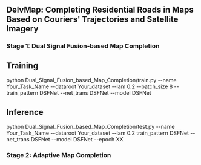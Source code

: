 ## DelvMap: Completing Residential Roads in Maps Based on Couriers' Trajectories and Satellite Imagery

### Stage 1: Dual Signal Fusion-based Map Completion

Training
--------
python Dual_Signal_Fusion_based_Map_Completion/train.py --name Your_Task_Name --dataroot Your_dataset --lam 0.2 --batch_size 8 --train_pattern DSFNet --net_trans DSFNet --model DSFNet

Inference
--------
python Dual_Signal_Fusion_based_Map_Completion/test.py --name Your_Task_Name --dataroot Your_dataset --lam 0.2 train_pattern DSFNet --net_trans DSFNet --model DSFNet --epoch XX

### Stage 2: Adaptive Map Completion

